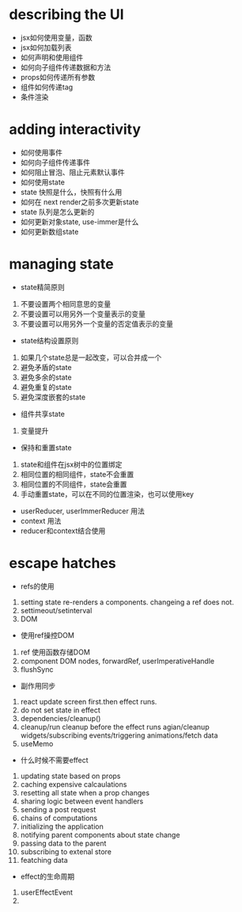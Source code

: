 # describing the UI
* jsx如何使用变量，函数
* jsx如何加载列表
* 如何声明和使用组件
* 如何向子组件传递数据和方法
* props如何传递所有参数
* 组件如何传递tag
* 条件渲染

# adding interactivity
* 如何使用事件
* 如何向子组件传递事件
* 如何阻止冒泡、阻止元素默认事件
* 如何使用state
* state 快照是什么，快照有什么用
* 如何在 next render之前多次更新state
* state 队列是怎么更新的
* 如何更新对象state, use-immer是什么
* 如何更新数组state

# managing state
* state精简原则
1. 不要设置两个相同意思的变量
2. 不要设置可以用另外一个变量表示的变量
3. 不要设置可以用另外一个变量的否定值表示的变量
* state结构设置原则
1. 如果几个state总是一起改变，可以合并成一个
2. 避免矛盾的state
3. 避免多余的state
4. 避免重复的state
5. 避免深度嵌套的state
* 组件共享state
1. 变量提升
* 保持和重置state
1. state和组件在jsx树中的位置绑定
2. 相同位置的相同组件，state不会重置
3. 相同位置的不同组件，state会重置
4. 手动重置state，可以在不同的位置渲染，也可以使用key
* userReducer, userImmerReducer 用法
* context 用法
* reducer和context结合使用

# escape hatches
* refs的使用
1. setting state re-renders a components. changeing a ref does not.
2. settimeout/setinterval
3. DOM
* 使用ref操控DOM
1. ref 使用函数存储DOM
2. component DOM nodes, forwardRef, userImperativeHandle
3. flushSync
* 副作用同步
1. react update screen first.then effect runs.
2. do not set state in effect
3. dependencies/cleanup()
4. cleanup/run cleanup before the effect runs agian/cleanup widgets/subscribing events/triggering animations/fetch data
5. useMemo
* 什么时候不需要effect
1. updating state based on props
2. caching expensive calcaulations
3. resetting all state when a prop changes
4. sharing logic between event handlers
5. sending a post request
6. chains of computations
7. initializing the application
8. notifying parent components about state change
9. passing data to the parent
10. subscribing to extenal store
11. featching data
* effect的生命周期
1. userEffectEvent
2. 








